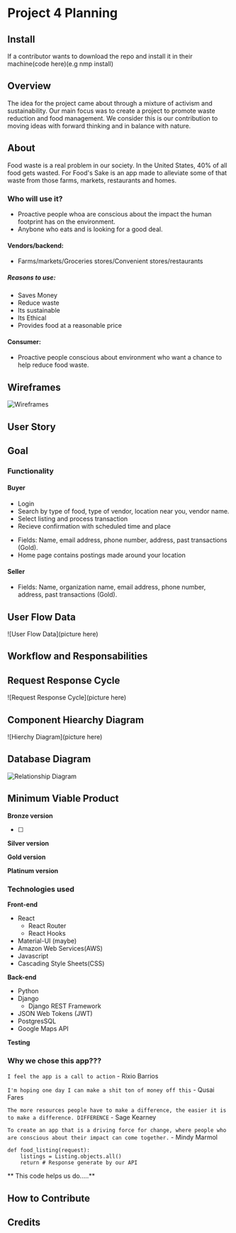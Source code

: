 # Project 4 Planning

## Install

If a contributor wants to download the repo and install it in their machine(code here)(e.g nmp install)

## Overview

The idea for the project came about through a mixture of activism and sustainability.
Our main focus was to create a project to promote waste reduction and food management.
We consider this is our contribution to moving ideas with forward thinking and in balance with nature.

## About

Food waste is a real problem in our society. In the United States, 40% of all food gets wasted.
For Food's Sake is an app made to alleviate some of that waste from those farms, markets, restaurants and homes.

### Who will use it?

- Proactive people whoa are conscious about the impact the human footprint has on the environment.
- Anybone who eats and is looking for a good deal.

#### Vendors/backend:

- Farms/markets/Groceries stores/Convenient stores/restaurants

##### Reasons to use:

- Saves Money
- Reduce waste
- Its sustainable
- Its Ethical
- Provides food at a reasonable price

#### Consumer:

- Proactive people conscious about environment who want a chance to help reduce food waste.

## Wireframes

![Wireframes](wireframe.png)

## User Story

## Goal

### Functionality

#### Buyer

- Login
- Search by type of food, type of vendor, location near you, vendor name.
- Select listing and process transaction
- Recieve confirmation with scheduled time and place

* Fields: Name, email address, phone number, address, past transactions (Gold).
* Home page contains postings made around your location

#### Seller

- Fields: Name, organization name, email address, phone number, address, past transactions (Gold).

## User Flow Data

![User Flow Data](picture here)

## Workflow and Responsabilities

## Request Response Cycle

![Request Response Cycle](picture here)

## Component Hiearchy Diagram

![Hierchy Diagram](picture here)

## Database Diagram

![Relationship Diagram](relationship-diagram.png)

## Minimum Viable Product

**Bronze version**

- [ ]

**Silver version**

**Gold version**

**Platinum version**

### Technologies used

**Front-end**

- React
  - React Router
  - React Hooks
- Material-UI (maybe)
- Amazon Web Services(AWS)
- Javascript
- Cascading Style Sheets(CSS)

**Back-end**

- Python
- Django
  - Django REST Framework
- JSON Web Tokens (JWT)  
- PostgresSQL
- Google Maps API

**Testing**

### Why we chose this app???

`I feel the app is a call to action`
\- Rixio Barrios

`I'm hoping one day I can make a shit ton of money off this`
\- Qusai Fares

`The more resources people have to make a difference, the easier it is to make a difference. DIFFERENCE`
\- Sage Kearney

`To create an app that is a driving force for change, where people who are conscious about their impact can come together.`
\- Mindy Marmol

```PY
def food_listing(request):
    listings = Listing.objects.all()
    return # Response generate by our API
```
** This code helps us do.....**

## How to Contribute ##


## Credits ##

